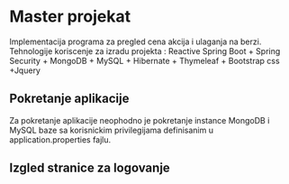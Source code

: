 # Master projekat 
Implementacija programa za pregled cena akcija i ulaganja na berzi.
Tehnologije koriscenje za izradu projekta : 
Reactive Spring Boot + Spring Security + MongoDB + MySQL + Hibernate + Thymeleaf + Bootstrap css +Jquery

## Pokretanje aplikacije 
Za pokretanje aplikacije neophodno je pokretanje instance MongoDB i MySQL baze sa korisnickim privilegijama definisanim 
u application.properties fajlu.
## Izgled stranice za logovanje



